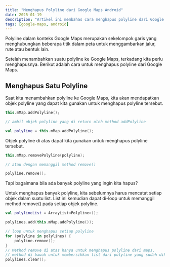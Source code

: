 ```yaml
---
title: "Menghapus Polyline dari Google Maps Android"
date: 2025-01-19
description: "Artikel ini membahas cara menghapus polyline dari Google Maps pada pemrograman Android menggunakan Kotlin"
tags: [google-maps, android]
---
```


Polyline dalam konteks Google Maps merupakan sekelompok garis yang menghubungkan beberapa titik dalam peta untuk menggambarkan jalur, rute atau bentuk lain. 

Setelah menambahkan suatu polyline ke Google Maps, terkadang kita perlu menghapusnya. Berikut adalah cara untuk menghapus polyline dari Google Maps.

## Menghapus Satu Polyline

Saat kita menambahkan polyline ke Google Maps, kita akan mendapatkan objek polyline yang dapat kita gunakan untuk menghapus polyline tersebut.

```kotlin
this.mMap.addPolyline(); 

// ambil objek polyline yang di return oleh method addPolyline

val polyline = this.mMap.addPolyline();
```

Objek polyline di atas dapat kita gunakan untuk menghapus polyline tersebut.

```kotlin
this.mMap.removePolyline(polyline);

// atau dengan memanggil method remove()

polyline.remove();
```

Tapi bagaimana bila ada banyak polyline yang ingin kita hapus? 

Untuk menghapus banyak polyline, kita sebelumnya harus mencatat setiap objek dalam suatu list. List ini kemudian dapat di-loop untuk memanggil method remove() pada setiap objek polyline.

```kotlin
val polylineList = ArrayList<Polyline>();

polylines.add(this.mMap.addPolyline());

// loop untuk menghapus setiap polyline
for (polyline in polylines) {
    polyline.remove();
}
// Method remove di atas hanya untuk menghapus polyline dari maps, 
// method di bawah untuk membersihkan list dari polyline yang sudah dihapus
polylines.clear();
```

